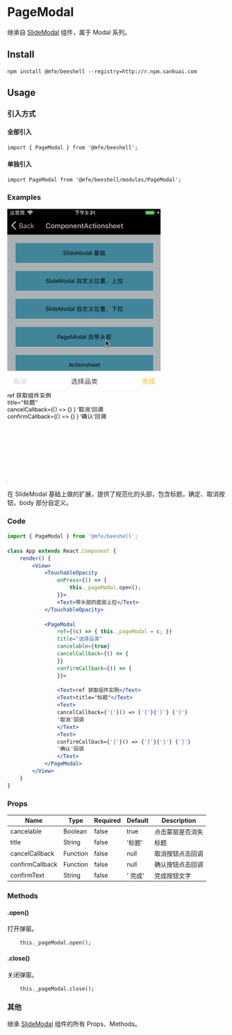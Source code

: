 # PageModal

继承自 [SlideModal](./SlideModal.md) 组件，属于 Modal 系列。

## Install

```
npm install @mfe/beeshell --registry=http://r.npm.sankuai.com
```

## Usage
### 引入方式
#### 全部引入
```
import { PageModal } from '@mfe/beeshell';
```

#### 单独引入
```
import PageModal from '@mfe/beeshell/modules/PageModal';
```


### Examples

![image](../images/PageModal/1.gif)

在 SlideModal 基础上做的扩展，提供了规范化的头部，包含标题，确定、取消按钮，body 部分自定义。


### Code

```jsx
import { PageModal } from '@mfe/beeshell';

class App extends React.Component {
    render() {
        <View>
            <TouchableOpacity
                onPress={() => {
                    this._pageModal.open();
                }}>
                <Text>带头部的底部上拉</Text>
            </TouchableOpacity>

            <PageModal
                ref={(c) => { this._pageModal = c; }}
                title="选择品类"
                cancelable={true}
                cancelCallback={() => {
                }}
                confirmCallback={() => {
                }}>

                <Text>ref 获取组件实例</Text>
                <Text>title="标题"</Text>
                <Text>
                cancelCallback={'{'}() => {'{'}{'}'} {'}'}
                '取消'回调
                </Text>
                <Text>
                confirmCallback={'{'}() => {'{'}{'}'} {'}'}
                '确认'回调
                </Text>
            </PageModal>
        </View>
    }
}


```

### Props

| Name | Type | Required | Default | Description |
| ---- | ---- | ---- | ---- | ---- |
| cancelable | Boolean | false | true | 点击蒙层是否消失 |
| title | String | false | '标题' | 标题 |
| cancelCallback | Function | false | null | 取消按钮点击回调 |
| confirmCallback | Function | false | null | 确认按钮点击回调 |
| confirmText | String | false | ' 完成' | 完成按钮文字 |

### Methods
#### .open()

打开弹窗。

```
    this._pageModal.open();
```

#### .close()

关闭弹窗。

```
    this._pageModal.close();
```

### 其他

继承 [SlideModal](./SlideModal.md) 组件的所有 Props、Methods。
